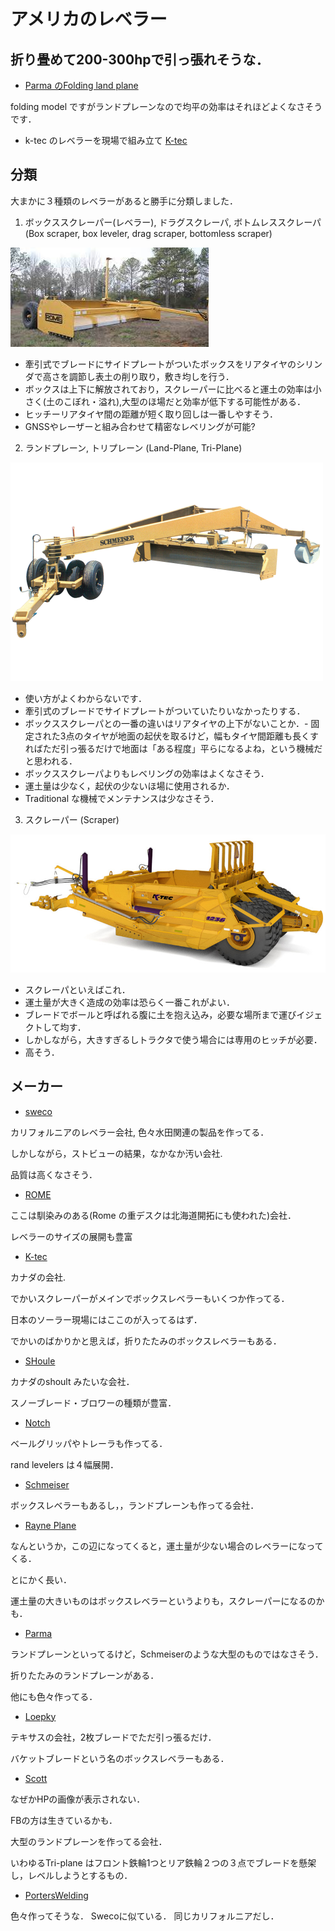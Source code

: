 # アメリカのレベラー

## 折り畳めて200-300hpで引っ張れそうな．

- [Parma のFolding land plane ](https://parmacompany.com/ag-equipment/tillage/land-plane/folding-land-plane/)

folding model ですがランドプレーンなので均平の効率はそれほどよくなさそうです．

- k-tec のレベラーを現場で組み立て
[K-tec ](https://www.youtube.com/watch?v=ZpQb3bLyWrE)

## 分類
大まかに３種類のレベラーがあると勝手に分類しました．

1. ボックススクレーパー(レベラー), ドラグスクレーパ, ボトムレススクレーパ
(Box scraper, box leveler, drag scraper, bottomless scraper)

![ボックススクレーパのイメージ(Rome RLS)](img/rome_boxleveler_RLS.jpg)

- 牽引式でブレードにサイドプレートがついたボックスをリアタイヤのシリンダで高さを調節し表土の削り取り，敷き均しを行う．
- ボックスは上下に解放されており，スクレーパーに比べると運土の効率は小さく(土のこぼれ・溢れ),大型のほ場だと効率が低下する可能性がある．
- ヒッチーリアタイヤ間の距離が短く取り回しは一番しやすそう．
- GNSSやレーザーと組み合わせて精密なレベリングが可能?

2. ランドプレーン, トリプレーン
(Land-Plane, Tri-Plane)

![トリプレーンのイメージ(Schmeiser Tri-Plane)](img/schmeiser_triPlane.png)

- 使い方がよくわからないです．
- 牽引式のブレードでサイドプレートがついていたりいなかったりする．
- ボックススクレーパとの一番の違いはリアタイヤの上下がないことか．- 固定された3点のタイヤが地面の起伏を取るけど，幅もタイヤ間距離も長くすればただ引っ張るだけで地面は「ある程度」平らになるよね，という機械だと思われる．
- ボックススクレーパよりもレベリングの効率はよくなさそう．
- 運土量は少なく，起伏の少ないほ場に使用されるか．
- Traditional な機械でメンテナンスは少なさそう．

3. スクレーパー
(Scraper)

![スクレーパーのイメージ(K-tec 1236)](img/scraper_ktec_1236.jpg)

- スクレーパといえばこれ．
- 運土量が大きく造成の効率は恐らく一番これがよい．
- ブレードでボールと呼ばれる腹に土を抱え込み，必要な場所まで運びイジェクトして均す．
- しかしながら，大きすぎるしトラクタで使う場合には専用のヒッチが必要．
- 高そう．


## メーカー
- [sweco](https://www.swecoproducts.com/)

カリフォルニアのレベラー会社, 色々水田関連の製品を作ってる．

しかしながら，ストビューの結果，なかなか汚い会社.

品質は高くなさそう．

- [ROME](https://www.romeplow.com/)

ここは馴染みのある(Rome の重デスクは北海道開拓にも使われた)会社．

レベラーのサイズの展開も豊富

- [K-tec](https://ktec.com/)

カナダの会社.

でかいスクレーパーがメインでボックスレベラーもいくつか作ってる．

日本のソーラー現場にはここのが入ってるはず．

でかいのばかりかと思えば，折りたたみのボックスレベラーもある．

- [SHoule](https://www.shoule.com/agricultural-equipment.php)

カナダのshoult みたいな会社．

スノーブレード・ブロワーの種類が豊富．

- [Notch](https://www.notchmfginc.com/index.html)

ベールグリッパやトレーラも作ってる．

rand levelers は４幅展開．

- [Schmeiser](https://www.tgschmeiser.com/products/landlevelers.html)

ボックスレベラーもあるし，，ランドプレーンも作ってる会社．

- [Rayne Plane](https://www.rayneplane.com/)

なんというか，この辺になってくると，運土量が少ない場合のレベラーになってくる．

とにかく長い．

運土量の大きいものはボックスレベラーというよりも，スクレーパーになるのかも．

- [Parma](https://parmacompany.com/ag-equipment/tillage/land-plane/)

ランドプレーンといってるけど，Schmeiserのような大型のものではなさそう．

折りたたみのランドプレーンがある．

他にも色々作ってる．

- [Loepky](https://www.loepkymfg.com/page/page/1664451.htm)

テキサスの会社，2枚ブレードでただ引っ張るだけ．

バケットブレードという名のボックスレベラーもある．

- [Scott](https://scottlandplanes.com/)

なぜかHPの画像が表示されない．

FBの方は生きているかも．

大型のランドプレーンを作ってる会社．

いわゆるTri-plane はフロント鉄輪1つとリア鉄輪２つの３点でブレードを懸架し，レベルしようとするもの．

- [PortersWelding](https://porterswelding.com/)

色々作ってそうな．
Swecoに似ている．
同じカリフォルニアだし．
